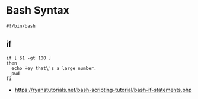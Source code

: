 # Bash Syntax
```
#!/bin/bash
```

## if
```
if [ $1 -gt 100 ]
then
  echo Hey that\'s a large number.
  pwd
fi
```
- https://ryanstutorials.net/bash-scripting-tutorial/bash-if-statements.php


